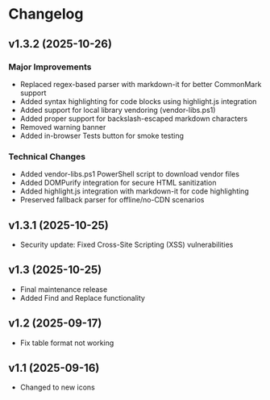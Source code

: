 # Changelog

## v1.3.2 (2025-10-26)

### Major Improvements
- Replaced regex-based parser with markdown-it for better CommonMark support
- Added syntax highlighting for code blocks using highlight.js integration
- Added support for local library vendoring (vendor-libs.ps1)
- Added proper support for backslash-escaped markdown characters
- Removed warning banner
- Added in-browser Tests button for smoke testing

### Technical Changes
- Added vendor-libs.ps1 PowerShell script to download vendor files
- Added DOMPurify integration for secure HTML sanitization
- Added highlight.js integration with markdown-it for code highlighting
- Preserved fallback parser for offline/no-CDN scenarios

## v1.3.1 (2025-10-25)
- Security update: Fixed Cross-Site Scripting (XSS) vulnerabilities

## v1.3 (2025-10-25)
- Final maintenance release
- Added Find and Replace functionality

## v1.2 (2025-09-17)
- Fix table format not working

## v1.1 (2025-09-16)
- Changed to new icons